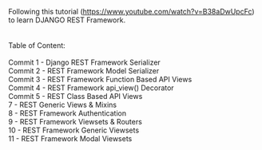 Following this tutorial (https://www.youtube.com/watch?v=B38aDwUpcFc) to learn DJANGO REST Framework.
</br></br></br>
Table of Content:
</br></br>
Commit 1 - Django REST Framework  Serializer
</br>
Commit 2 - REST Framework Model Serializer
</br>
Commit 3 - REST Framework Function Based API Views
</br>
Commit 4 - REST Framework api_view() Decorator
</br>
Commit 5 - REST Class Based API Views
</br>
7 - REST Generic Views & Mixins
</br>
8 - REST Framework Authentication
</br>
9 - REST Framework Viewsets & Routers
</br>
10 - REST Framework Generic Viewsets
</br>
11 - REST Framework Modal Viewsets
